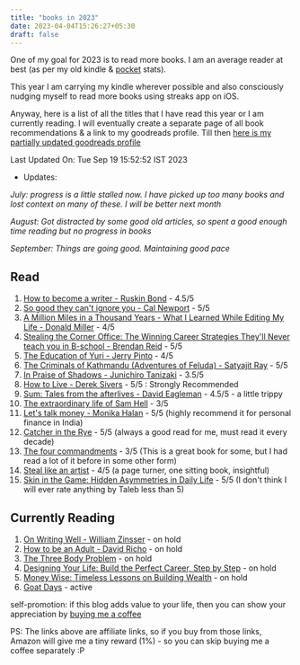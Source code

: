 ```yaml
---
title: "books in 2023"
date: 2023-04-04T15:26:27+05:30
draft: false
---
```


One of my goal for 2023 is to read more books. I am an average reader at best (as per my old kindle & [pocket](https://getpocket.com/) stats).

This year I am carrying my kindle wherever possible and also consciously nudging myself to read more books using streaks app on iOS.

Anyway, here is a list of all the titles that I have read this year or I am currently reading.
I will eventually create a separate page of all book recommendations & a link to my goodreads profile.
Till then [here is my partially updated goodreads profile](https://www.goodreads.com/user/show/25285537-ayush-thakur)

Last Updated On: Tue Sep 19 15:52:52 IST 2023

- Updates: 

*July: progress is a little stalled now. I have picked up too many books and lost context on many of these. I will be better next month*

*August: Got distracted by some good old articles, so spent a good enough time reading but no progress in books*

*September: Things are going good. Maintaining good pace*


## Read
1. [How to become a writer - Ruskin Bond](https://amzn.to/3nMd68t) - 4.5/5
2. [So good they can't ignore you - Cal Newport](https://amzn.to/3U676ng) - 5/5
3. [A Million Miles in a Thousand Years - What I Learned While Editing My Life - Donald Miller](https://amzn.to/3KvZLtU) - 4/5
4. [Stealing the Corner Office: The Winning Career Strategies They'll Never teach you in B-school - Brendan Reid](https://amzn.to/3MeYFnC) - 5/5
5. [The Education of Yuri - Jerry Pinto](https://amzn.to/3zvGGlt) - 4/5
6. [The Criminals of Kathmandu (Adventures of Feluda) - Satyajit Ray](https://amzn.to/3Gfmiss) - 5/5
7. [In Praise of Shadows - Junichiro Tanizaki](https://amzn.to/3ZzF58V) - 3.5/5
8. [How to Live - Derek Sivers](https://amzn.to/3nMDjUs) - 5/5 : Strongly Recommended
9. [Sum: Tales from the afterlives - David Eagleman](https://amzn.to/3Kud2mO) - 4.5/5 - a little trippy
10. [The extraordinary life of Sam Hell](https://amzn.to/3IygueK) - 3/5
11. [Let's talk money - Monika Halan](https://amzn.to/3Kwka27) - 5/5 (highly recommend it for personal finance in India)
12. [Catcher in the Rye](https://amzn.to/3rHOnEx) - 5/5 (always a good read for me, must read it every decade)
13. [The four commandments](https://amzn.to/46588Vj) - 3/5 (This is a great book for some, but I had read a lot of it before in some other form)
14. [Steal like an artist](https://amzn.to/3RmfJL8) - 4/5 (a page turner, one sitting book, insightful)
15. [Skin in the Game: Hidden Asymmetries in Daily Life](https://amzn.to/3PEUeUK) - 5/5 (I don't think I will ever  rate anything by Taleb less than 5)


## Currently Reading
1. [On Writing Well - William Zinsser](https://amzn.to/3m1l3qa) - on hold
2. [How to be an Adult - David Richo](https://amzn.to/40I3GK6) - on hold
3. [The Three Body Problem](https://amzn.to/3UaFbCU) - on hold
4. [Designing Your Life: Build the Perfect Career, Step by Step](https://amzn.to/40CWGOh) - on hold
5. [Money Wise: Timeless Lessons on Building Wealth](https://amzn.to/3qCyHBQ) - on hold
6. [Goat Days](https://amzn.to/3ZnjlOR) - active


self-promotion: if this blog adds value to your life, then you can show your appreciation by [buying me a coffee](https://www.buymeacoffee.com/thakur)

PS: The links above are affiliate links, so if you buy from those links, Amazon will give me a tiny reward (1%) - so you can skip buying me a coffee separately :P
